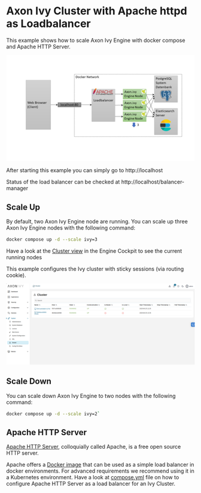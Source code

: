 # Axon Ivy Cluster with Apache httpd as Loadbalancer

This example shows how to scale Axon Ivy Engine with docker compose and Apache
HTTP Server.

![Scaling Apache](setup.png)

After starting this example you can simply go to http://localhost

Status of the load balancer can be checked at http://localhost/balancer-manager

## Scale Up

By default, two Axon Ivy Engine node are running. You can scale up three Axon
Ivy Engine nodes with the following command:

```bash
docker compose up -d --scale ivy=3
```

Have a look at the [Cluster
view](http://localhost/system/faces/view/engine-cockpit/cluster.xhtml) in the
Engine Cockpit to see the current running nodes

This example configures the Ivy cluster with sticky sessions (via routing
cookie).

![Cluster View Apache](cluster.png)

## Scale Down

You can scale down Axon Ivy Engine to two nodes with the following command:

```bash
docker compose up -d --scale ivy=2`
```

## Apache HTTP Server

[Apache HTTP Server](https://httpd.apache.org/), colloquially called Apache, is
a free open source HTTP server.

Apache offers a [Docker image](https://hub.docker.com/_/httpd) that can be used
as a simple load balancer in docker environments. For advanced requirements we
recommend using it in a Kubernetes environment. Have a look at
[compose.yml](compose.yml) file on how to configure Apache HTTP
Server as a load balancer for an Ivy Cluster.

